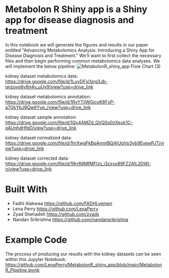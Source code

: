 # Metabolon R Shiny app is a Shiny app for disease diagnosis and treatment
In this notebook we will generate the figures and results in our paper entitled "Advancing Metabolomics Analysis: Introducing a Shiny App for Disease Diagnosis and Treatment." We'll want to first collect the necessary files and then begin performing common metabolomics data analyses. We will implement the below pipeline:
![MetabolonR_shiny_app Flow Chart (3)](https://github.com/LenaPerry/MetabolonR_shiny_app/assets/113261545/94e280d3-eb48-418c-a4d6-f65171abe6c5)

kidney dataset metabolomics data:
https://drive.google.com/file/d/1LuyDFsi1zrg3Jb-qnzuyo6v6n4v_uUy9/view?usp=drive_link 

kidney dataset metabolomics annotation:
https://drive.google.com/file/d/1RvYTijWGicoK8FxP-a7GkYbJ9Qw6Yyp_/view?usp=drive_link

kidney dataset sample annotation:
https://drive.google.com/file/d/1Qy4AMZd_QVQSs0zXeuk1C-eAUnhdHfqD/view?usp=drive_link

kidney dataset normalized data:
https://drive.google.com/file/d/1hrXwgFkBqAnmIBQ4tUqVp3yb9EyewPJT/view?usp=drive_link

kidney dataset corrected data:
https://drive.google.com/file/d/1Rrr69MfMFUv_i3zxyu89FZ2AIL2DWl-n/view?usp=drive_link



# Built With
* Fadhl Alakwaa https://github.com/FADHLyemen 
* Lena Perry https://github.com/LenaPerry
* Zyad Shehadeh https://github.com/zyads
* Nandan Srikrishna https://github.com/nandansrikrishna

# Example Code
The process of producing our results with the kidney datasets can be seen within this Jupyter Notebook: 
https://github.com/LenaPerry/MetabolonR_shiny_app/blob/main/MetabolonR_Pipeline.ipynb 
